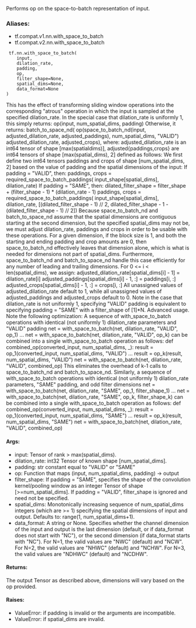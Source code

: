 Performs op on the space-to-batch representation of input.
### Aliases:
- tf.compat.v1.nn.with_space_to_batch
- tf.compat.v2.nn.with_space_to_batch

```
 tf.nn.with_space_to_batch(
    input,
    dilation_rate,
    padding,
    op,
    filter_shape=None,
    spatial_dims=None,
    data_format=None
)
```
This has the effect of transforming sliding window operations into the corresponding "atrous" operation in which the input is sampled at the specified dilation_rate.
In the special case that dilation_rate is uniformly 1, this simply returns:
op(input, num_spatial_dims, padding)
Otherwise, it returns:
batch_to_space_nd( op(space_to_batch_nd(input, adjusted_dilation_rate, adjusted_paddings), num_spatial_dims, "VALID") adjusted_dilation_rate, adjusted_crops),
where:
adjusted_dilation_rate is an int64 tensor of shape [max(spatialdims)], adjusted{paddings,crops} are int64 tensors of shape [max(spatial_dims), 2]
defined as follows:
We first define two int64 tensors paddings and crops of shape [num_spatial_dims, 2] based on the value of padding and the spatial dimensions of the input:
If padding = "VALID", then:
paddings, crops = required_space_to_batch_paddings( input_shape[spatial_dims], dilation_rate)
If padding = "SAME", then:
dilated_filter_shape = filter_shape + (filter_shape - 1) * (dilation_rate - 1)
paddings, crops = required_space_to_batch_paddings( input_shape[spatial_dims], dilation_rate, [(dilated_filter_shape - 1) // 2, dilated_filter_shape - 1 - (dilated_filter_shape - 1) // 2])
Because space_to_batch_nd and batch_to_space_nd assume that the spatial dimensions are contiguous starting at the second dimension, but the specified spatial_dims may not be, we must adjust dilation_rate, paddings and crops in order to be usable with these operations. For a given dimension, if the block size is 1, and both the starting and ending padding and crop amounts are 0, then space_to_batch_nd effectively leaves that dimension alone, which is what is needed for dimensions not part of spatial_dims. Furthermore, space_to_batch_nd and batch_to_space_nd handle this case efficiently for any number of leading and trailing dimensions.
For 0 <= i < len(spatial_dims), we assign:
adjusted_dilation_rate[spatial_dims[i] - 1] = dilation_rate[i] adjusted_paddings[spatial_dims[i] - 1, :] = paddings[i, :] adjusted_crops[spatial_dims[i] - 1, :] = crops[i, :]
All unassigned values of adjusted_dilation_rate default to 1, while all unassigned values of adjusted_paddings and adjusted_crops default to 0.
Note in the case that dilation_rate is not uniformly 1, specifying "VALID" padding is equivalent to specifying padding = "SAME" with a filter_shape of [1]*N.
Advanced usage. Note the following optimization: A sequence of with_space_to_batch operations with identical (not uniformly 1) dilation_rate parameters and "VALID" padding
net = with_space_to_batch(net, dilation_rate, "VALID", op_1) ... net = with_space_to_batch(net, dilation_rate, "VALID", op_k)
can be combined into a single with_space_to_batch operation as follows:
def combined_op(converted_input, num_spatial_dims, _): result = op_1(converted_input, num_spatial_dims, "VALID") ... result = op_k(result, num_spatial_dims, "VALID")
net = with_space_to_batch(net, dilation_rate, "VALID", combined_op)
This eliminates the overhead of k-1 calls to space_to_batch_nd and batch_to_space_nd.
Similarly, a sequence of with_space_to_batch operations with identical (not uniformly 1) dilation_rate parameters, "SAME" padding, and odd filter dimensions
net = with_space_to_batch(net, dilation_rate, "SAME", op_1, filter_shape_1) ... net = with_space_to_batch(net, dilation_rate, "SAME", op_k, filter_shape_k)
can be combined into a single with_space_to_batch operation as follows:
def combined_op(converted_input, num_spatial_dims, _): result = op_1(converted_input, num_spatial_dims, "SAME") ... result = op_k(result, num_spatial_dims, "SAME")
net = with_space_to_batch(net, dilation_rate, "VALID", combined_op)
#### Args:
- input: Tensor of rank > max(spatial_dims).
- dilation_rate: int32 Tensor of known shape [num_spatial_dims].
- padding: str constant equal to "VALID" or "SAME"
- op: Function that maps (input, num_spatial_dims, padding) -> output
- filter_shape: If padding = "SAME", specifies the shape of the convolution kernel/pooling window as an integer Tensor of shape [>=num_spatial_dims]. If padding = "VALID", filter_shape is ignored and need not be specified.
- spatial_dims: Monotonically increasing sequence of num_spatial_dims integers (which are >= 1) specifying the spatial dimensions of input and output. Defaults to: range(1, num_spatial_dims+1).
- data_format: A string or None. Specifies whether the channel dimension of the input and output is the last dimension (default, or if data_format does not start with "NC"), or the second dimension (if data_format starts with "NC"). For N=1, the valid values are "NWC" (default) and "NCW". For N=2, the valid values are "NHWC" (default) and "NCHW". For N=3, the valid values are "NDHWC" (default) and "NCDHW".
#### Returns:
The output Tensor as described above, dimensions will vary based on the op provided.
#### Raises:
- ValueError: if padding is invalid or the arguments are incompatible.
- ValueError: if spatial_dims are invalid.
